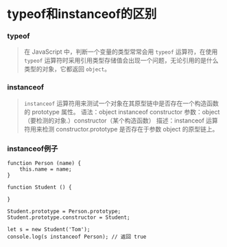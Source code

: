 # typeof和instanceof的区别
### typeof
> 在 JavaScript 中，判断一个变量的类型常常会用 `typeof` 运算符，在使用 `typeof` 运算符时采用引用类型存储值会出现一个问题，无论引用的是什么类型的对象，它都返回 `object`。

### instanceof
> `instanceof` 运算符用来测试一个对象在其原型链中是否存在一个构造函数的 prototype 属性。
语法：object instanceof constructor
参数：object（要检测的对象.）constructor（某个构造函数）
描述：instanceof 运算符用来检测 constructor.prototype 是否存在于参数 object 的原型链上。

### instanceof例子
```
function Person (name) {
    this.name = name;
}

function Student () {

}

Student.prototype = Person.prototype;
Student.prototype.constructor = Student;

let s = new Student('Tom');
console.log(s instanceof Person); // 返回 true
```
